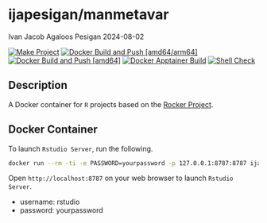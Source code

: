 ijapesigan/manmetavar
================
Ivan Jacob Agaloos Pesigan
2024-08-02

<!-- README.md is generated from .setup/readme/README.Rmd. Please edit that file -->
<!-- badges: start -->

[![Make
Project](https://github.com/ijapesigan/docker-manmetavar/actions/workflows/make.yml/badge.svg)](https://github.com/ijapesigan/docker-manmetavar/actions/workflows/make.yml)
[![Docker Build and Push
\[amd64/arm64\]](https://github.com/ijapesigan/docker-manmetavar/actions/workflows/docker-build-push-amd64-arm64.yml/badge.svg)](https://github.com/ijapesigan/docker-manmetavar/actions/workflows/docker-build-push-amd64-arm64.yml)
[![Docker Build and Push
\[amd64\]](https://github.com/ijapesigan/docker-manmetavar/actions/workflows/docker-build-push-amd64.yml/badge.svg)](https://github.com/ijapesigan/docker-manmetavar/actions/workflows/docker-build-push-amd64.yml)
[![Docker Apptainer
Build](https://github.com/ijapesigan/docker-manmetavar/actions/workflows/docker-apptainer-build-amd64.yml/badge.svg)](https://github.com/ijapesigan/docker-manmetavar/actions/workflows/docker-apptainer-build-amd64.yml)
[![Shell
Check](https://github.com/ijapesigan/docker-manmetavar/actions/workflows/shellcheck.yml/badge.svg)](https://github.com/ijapesigan/docker-manmetavar/actions/workflows/shellcheck.yml)
<!-- badges: end -->

## Description

A Docker container for `R` projects based on the [Rocker
Project](https://rocker-project.org/).

## Docker Container

To launch `Rstudio Server`, run the following.

``` bash
docker run --rm -ti -e PASSWORD=yourpassword -p 127.0.0.1:8787:8787 ijapesigan/manmetavar
```

Open `http://localhost:8787` on your web browser to launch
`Rstudio Server`.

- username: rstudio
- password: yourpassword
